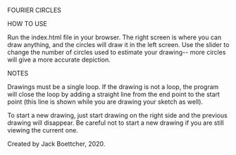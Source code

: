 FOURIER CIRCLES


HOW TO USE

Run the index.html file in your browser. The right screen is where you can draw anything, and the circles will draw it in the left screen. Use the slider to change the number of circles used to estimate your drawing-- more circles will give a more accurate depiction.


NOTES

Drawings must be a single loop. If the drawing is not a loop, the program will close the loop by adding a straight line from the end point to the start point (this line is shown while you are drawing your sketch as well).

To start a new drawing, just start drawing on the right side and the previous drawing will disappear. Be careful not to start a new drawing if you are still viewing the current one.


Created by Jack Boettcher, 2020.